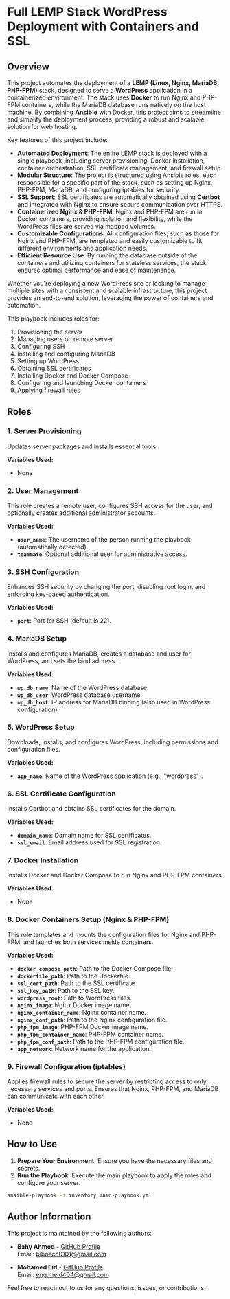# Full LEMP Stack WordPress Deployment with Containers and SSL


## Overview


This project automates the deployment of a **LEMP (Linux, Nginx, MariaDB, PHP-FPM)** stack, designed to serve a **WordPress** application in a containerized environment. The stack uses **Docker** to run Nginx and PHP-FPM containers, while the MariaDB database runs natively on the host machine. By combining **Ansible** with Docker, this project aims to streamline and simplify the deployment process, providing a robust and scalable solution for web hosting.

Key features of this project include:

- **Automated Deployment**: The entire LEMP stack is deployed with a single playbook, including server provisioning, Docker installation, container orchestration, SSL certificate management, and firewall setup.
- **Modular Structure**: The project is structured using Ansible roles, each responsible for a specific part of the stack, such as setting up Nginx, PHP-FPM, MariaDB, and configuring iptables for security.
- **SSL Support**: SSL certificates are automatically obtained using **Certbot** and integrated with Nginx to ensure secure communication over HTTPS.
- **Containerized Nginx & PHP-FPM**: Nginx and PHP-FPM are run in Docker containers, providing isolation and flexibility, while the WordPress files are served via mapped volumes.
- **Customizable Configurations**: All configuration files, such as those for Nginx and PHP-FPM, are templated and easily customizable to fit different environments and application needs.
- **Efficient Resource Use**: By running the database outside of the containers and utilizing containers for stateless services, the stack ensures optimal performance and ease of maintenance.

Whether you're deploying a new WordPress site or looking to manage multiple sites with a consistent and scalable infrastructure, this project provides an end-to-end solution, leveraging the power of containers and automation.

This playbook includes roles for:
1. Provisioning the server
2. Managing users on remote server 
3. Configuring SSH
4. Installing and configuring MariaDB
5. Setting up WordPress
6. Obtaining SSL certificates 
7. Installing Docker and Docker Compose
8. Configuring and launching Docker containers
9. Applying firewall rules

## Roles

### 1. Server Provisioning

Updates server packages and installs essential tools.

**Variables Used:**
- None

### 2. User Management

This role creates a remote user, configures SSH access for the user, and optionally creates additional administrator accounts.

**Variables Used:**
- **`user_name`**: The username of the person running the playbook (automatically detected).
- **`teammate`**: Optional additional user for administrative access.

### 3. SSH Configuration

Enhances SSH security by changing the port, disabling root login, and enforcing key-based authentication.

**Variables Used:**
- **`port`**: Port for SSH (default is 22).

### 4. MariaDB Setup

Installs and configures MariaDB, creates a database and user for WordPress, and sets the bind address.

**Variables Used:**
- **`wp_db_name`**: Name of the WordPress database.
- **`wp_db_user`**: WordPress database username.
- **`wp_db_host`**: IP address for MariaDB binding (also used in WordPress configuration). 

### 5. WordPress Setup

Downloads, installs, and configures WordPress, including permissions and configuration files.

**Variables Used:**
- **`app_name`**: Name of the WordPress application (e.g., "wordpress").

### 6. SSL Certificate Configuration

Installs Certbot and obtains SSL certificates for the domain.

**Variables Used:**
- **`domain_name`**: Domain name for SSL certificates.
- **`ssl_email`**: Email address used for SSL registration.

### 7. Docker Installation

Installs Docker and Docker Compose  to run Nginx and PHP-FPM containers.

**Variables Used:**
- None

### 8. Docker Containers Setup (Nginx & PHP-FPM)

This role templates and mounts the configuration files for Nginx and PHP-FPM, and launches both services inside containers.

**Variables Used:**
- **`docker_compose_path`**: Path to the Docker Compose file.
- **`dockerfile_path`**: Path to the Dockerfile.
- **`ssl_cert_path`**: Path to the SSL certificate.
- **`ssl_key_path`**: Path to the SSL key.
- **`wordpress_root`**: Path to WordPress files.
- **`nginx_image`**: Nginx Docker image name.
- **`nginx_container_name`**: Nginx container name.
- **`nginx_conf_path`**: Path to the Nginx configuration file.
- **`php_fpm_image`**: PHP-FPM Docker image name.
- **`php_fpm_container_name`**: PHP-FPM container name.
- **`php_fpm_conf_path`**: Path to the PHP-FPM configuration file.
- **`app_network`**: Network name for the application.

### 9. Firewall Configuration (iptables)

Applies firewall rules to secure the server by restricting access to only necessary services and ports. Ensures that Nginx, PHP-FPM, and MariaDB can communicate with each other.

**Variables Used:**
- None

## How to Use

1. **Prepare Your Environment**: Ensure you have the necessary files and secrets.
2. **Run the Playbook**: Execute the main playbook to apply the roles and configure your server.

```bash
ansible-playbook -i inventory main-playbook.yml
```

## Author Information

This project is maintained by the following authors:

- **Bahy Ahmed** - [GitHub Profile](https://github.com/bahyahmed)  
  Email: biboacc0101@gmail.com

- **Mohamed Eid** - [GitHub Profile](https://github.com/moeid404)  
  Email: eng.meid404@gmail.com

Feel free to reach out to us for any questions, issues, or contributions.

